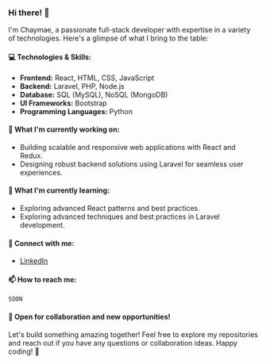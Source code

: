 ### Hi there! 👋

I'm Chaymae, a passionate full-stack developer with expertise in a variety of technologies. Here's a glimpse of what I bring to the table:

#### 💻 Technologies & Skills:
- **Frontend:** React, HTML, CSS, JavaScript
- **Backend:** Laravel, PHP, Node.js
- **Database:** SQL (MySQL), NoSQL (MongoDB)
- **UI Frameworks:** Bootstrap
- **Programming Languages:** Python

#### 🚀 What I'm currently working on:
- Building scalable and responsive web applications with React and Redux.
- Designing robust backend solutions using Laravel for seamless user experiences.

#### 🌱 What I'm currently learning:
- Exploring advanced React patterns and best practices.
- Exploring advanced techniques and best practices in Laravel development.
#### 🔗 Connect with me:
- [LinkedIn](https://www.linkedin.com/in/chaymae-alaiss-24ba742aa/)

#### 📫 How to reach me:
	SOON

#### 🤝 Open for collaboration and new opportunities!

Let's build something amazing together! Feel free to explore my repositories and reach out if you have any questions or collaboration ideas. Happy coding! 🚀
